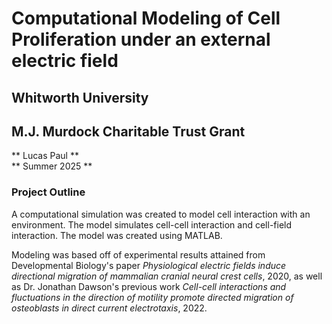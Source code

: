 # Computational Modeling of Cell Proliferation under an external electric field  
## Whitworth University  
## M.J. Murdock Charitable Trust Grant   

** Lucas Paul **    
** Summer 2025 **  


### Project Outline 
A computational simulation was created to model cell interaction with an environment. 
The model simulates cell-cell interaction and cell-field interaction. The model 
was created using MATLAB. 

Modeling was based off of experimental results attained from Developmental 
Biology's paper *Physiological electric fields induce directional migration of mammalian cranial neural crest cells*, 2020, as well as 
Dr. Jonathan Dawson's previous work *Cell-cell interactions and fluctuations in
the direction of motility promote directed migration of osteoblasts in direct 
current electrotaxis*, 2022.


